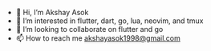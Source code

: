 - 👋 Hi, I’m Akshay Asok
- 👀 I’m interested in flutter, dart, go, lua, neovim, and tmux
- 💞️ I’m looking to collaborate on flutter and go
- 📫 How to reach me akshayasok1998@gmail.com

<!---
wa11breaker/wa11breaker is a ✨ special ✨ repository because its `README.md` (this file) appears on your GitHub profile.
You can click the Preview link to take a look at your changes.
--->
